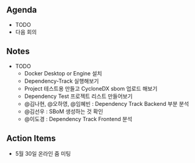 ## Agenda
- TODO
- 다음 회의

## Notes
- TODO
  - Docker Desktop or Engine 설치
  - Dependency-Track 실행해보기
  - Project 테스트용 만들고 CycloneDX sbom 업로드 해보기
  - Dependency Test 프로젝트 리스트 만들어보기
  - @김나현, @오하영, @임혜빈 : Dependency Track Backend 부분 분석
  - @김선우 : SBoM 생성하는 것 확인
  - @이도경 : Dependency Track Frontend 분석

## Action Items
- 5월 30일 온라인 줌 미팅
